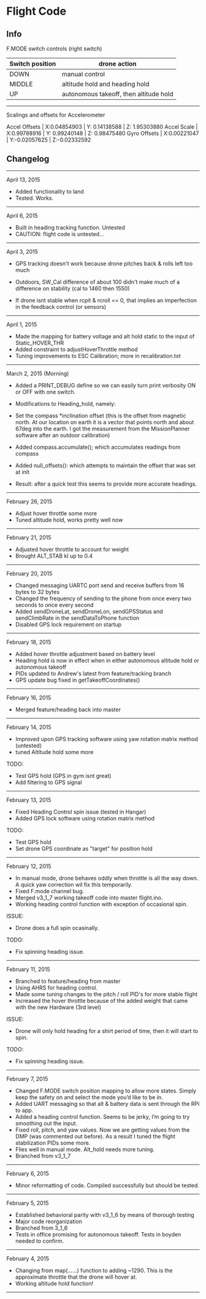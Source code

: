 ﻿# Flight Code

## Info

F.MODE switch controls (right switch)

Switch position   | drone action
 ---------------- | --------------------------------------
DOWN              | manual control
MIDDLE            | altitude hold and heading hold
UP                | autonomous takeoff, then altitude hold


----------------------------------------------------------

Scalings and offsets for Accelerometer

Accel Offsets  |  X:0.04854903 	|  Y: 0.14138588  |  Z: 1.95303880
Accel Scale    |  X:0.99788916 	|  Y: 0.99240148  |  Z: 0.98475480
Gyro Offsets   |  X:0.00221047 	|  Y:-0.02057625  |  Z:-0.02332592



## Changelog

------------------------------------------


April 13, 2015

- Added functionality to land
- Tested. Works.

------------------------------------------


April 6, 2015

- Built in heading tracking function. Untested
- CAUTION: flight code is untested...

------------------------------------------


April 3, 2015

- GPS tracking doesn't work because drone pitches back & rolls left too much
- Outdoors, SW_Cal difference of about 100 didn't make much of a difference on stability (cal to 1460 then 1550)

- If drone isnt stable when rcpit & rcroll == 0, that implies an imperfection in the feedback control (or sensors)

------------------------------------------


April 1, 2015 

- Made the mapping for battery voltage and alt hold static to the input of Static_HOVER_THR
- Added constraint to adjustHoverThrottle method 
- Tuning improvements to ESC Calibration; more in recalibration.txt

------------------------------------------


March 2, 2015 (Morning)

- Added a PRINT_DEBUG define so we can easily turn print verbosity ON or OFF with one switch.

- Modifications to Heading_hold, namely:
- Set the compass *inclination offset (this is the offset from magnetic north. At our location on earth it is a vector that points north and about 67deg into the earth. I got the measurement from the MissionPlanner software after an outdoor calibration)
- Added compass.accumulate(); which accumulates readings from compass
- Added null_offsets(): which attempts to maintain the offset that was set at init

- Result: after a quick test this seems to provide more accurate headings.


------------------------------------------

February 26, 2015

- Adjust hover throttle some more
- Tuned altitude hold, works pretty well now


------------------------------------------

February 21, 2015

- Adjusted hover throttle to account for weight
- Brought ALT_STAB kI up to 0.4


------------------------------------------

February 20, 2015

- Changed messaging UARTC port send and receive buffers from 16 bytes to 32 bytes
- Changed the frequency of sending to the phone from once every two seconds to once every second
- Added sendDroneLat, sendDroneLon, sendGPSStatus and sendClimbRate in the sendDataToPhone function
- Disabled GPS lock requirement on startup


------------------------------------------

February 18, 2015

- Added hover throttle adjustment based on battery level
- Heading hold is now in effect when in either autonomous altitude hold or autonomous takeoff
- PIDs updated to Andrew's latest from feature/tracking branch
- GPS update bug fixed in getTakeoffCoordinates()


------------------------------------------

February 16, 2015

- Merged feature/heading back into master


------------------------------------------

February 14, 2015

- Improved upon GPS tracking software using yaw rotation matrix method (untested)
- tuned Altitude hold some more

TODO:

- Test GPS hold (GPS in gym isnt great)
- Add filtering to GPS signal


------------------------------------------

February 13, 2015

- Fixed Heading Control spin issue (tested in Hangar)
- Added GPS lock software using rotation  matrix method

TODO:

- Test GPS hold
- Set drone GPS coordinate as "target" for position hold


------------------------------------------

February 12, 2015

- In manual mode, drone behaves oddly when throttle is all the way down. A quick yaw correction wil fix this temporarily.
- Fixed F.mode channel bug.
- Merged v3_1_7 working takeoff code into master flight.ino.
- Working heading control function with exception of occasional spin.

ISSUE:

- Drone does a full spin ocasinally.

TODO:

- Fix spinning heading issue. 

------------------------------------------

February 11, 2015

- Branched to feature/heading from master
- Using AHRS for heading control. 
- Made some tuning changes to the pitch / roll PID's for more stable flight
- Increased the hover throttle because of the added weight that came with the new Hardware (3rd level)

ISSUE:

- Drone will only hold heading for a shirt period of time, then it will start to spin.

TODO:

- Fix spinning heading issue. 

------------------------------------------

February 7, 2015

- Changed F.MODE switch position mapping to allow more states. Simply keep the safety on and select the mode you’d like to be in.  
- Added UART messaging so that alt & battery data is sent through the RPi to app.  
- Added a heading control function. Seems to be jerky, I’m going to try smoothing out the input.  
- Fixed roll, pitch, and yaw values. Now we are getting values from the DMP (was commented out before). As a result I tuned the flight stabilization PIDs some more.  
- Flies well in manual mode. Alt_hold needs more tuning.
- Branched from v3_1_7  

------------------------------------------


February 6, 2015

- Minor reformatting of code. Compiled successfully but should be tested.  

------------------------------------------


February 5, 2015

- Established behavioral parity with v3_1_6 by means of thorough testing  
- Major code reorganization  
- Branched from 3_1_6  
- Tests in office promising for autonomous takeoff. Tests in boyden needed to confirm.  

------------------------------------------


February 4, 2015

- Changing from map(……) function to adding ~1290. This is the approximate throttle that the drone will hover at.  
- Working altitude hold function!  

-----------------------------------------